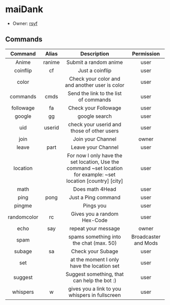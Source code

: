 # maiDank



* Owner: [rsyf](https://www.twitch.tv/rsyf)

        
        
        

        
## Commands
        
| Command  | Alias  | Description  | Permission |
|:-----------:|:-----------:|:------------:|:------:|
 | Anime | ranime | Submit a random anime | user 
 | coinflip | cf | Just a coinflip  | user 
 | color |  | Check your color and and another user is color | user 
 | commands | cmds | Send the link to the list of commands  | user 
 | followage | fa | Check your Followage | user 
 | google | gg | google search | user 
 | uid | userid | check your userid and those of other users | user 
 | join |  | Join your Channel | owner  
 | leave |  part | Leave your Channel | user 
 | location |   | For now I only have the set location, Use the command ~set location for example: ~set location [country] [city] | user 
 | math |  | Does math 4Head | user  
 | ping | pong | Just a Ping command | user 
 | pingme |  | Pings you | user 
 | randomcolor | rc | Gives you a random Hex-Code | user 
 | echo | say | repeat your message | owner
 | spam |  | spams something into the chat (max. 50) | Broadcaster and Mods  
 | subage | sa | Check your Subage | user 
 | set |  | at the moment I only have the location set | user 
 | suggest |  | Suggest something, that can help the bot :) | user 
 | whispers | w | gives you a link to you whispers in fullscreen | user 

